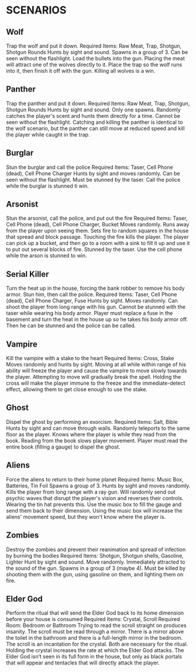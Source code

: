 # SCENARIOS
## Wolf
Trap the wolf and put it down.
Required Items: Raw Meat, Trap, Shotgun, Shotgun Rounds
Hunts by sight and sound. Spawns in a group of 3. Can be seen without the flashlight. Load the bullets into the gun. Placing the meat will attract one of the wolves directly to it. Place the trap so the wolf runs into it, then finish it off with the gun. Killing all wolves is a win.

## Panther
Trap the panther and put it down.
Required Items: Raw Meat, Trap, Shotgun, Shotgun Rounds
Hunts by sight and sound. Only one spawns. Randomly catches the player's scent and hunts them directly for a time. Cannot be seen without the flashlight. Catching and killing the panther is identical to the wolf scenario, but the panther can still move at reduced speed and kill the player while caught in the trap.

## Burglar
Stun the burglar and call the police
Required Items: Taser, Cell Phone (dead), Cell Phone Charger
Hunts by sight and moves randomly. Can be seen without the flashlight. Must be stunned by the taser. Call the police while the burglar is stunned ti win.

## Arsonist
Stun the arsonist, call the police, and put out the fire
Required Items: Taser, Cell Phone (dead), Cell Phone Charger, Bucket
Moves randomly. Runs away from the player upon seeing them. Sets fire to random squares in the house that spread and block passage. Touching the fire kills the player. The player can pick up a bucket, and then go to a room with a sink to fill it up and use it to put out several blocks of fire. Stunned by the taser. Use the cell phone while the arson is stunned to win.

## Serial Killer
Turn the heat up in the house, forcing the bank robber to remove his body armor. Stun him, then call the police.
Required Items: Taser, Cell Phone (dead), Cell Phone Charger, Fuse
Hunts by sight. Moves randomly. Can shoot the player from long range with his gun. Cannot be stunned with the taser while wearing his body armor. Player must replace a fuse in the basement and turn the heat in the house up so he takes his body armor off. Then he can be stunned and the police can be called.

## Vampire
Kill the vampire with a stake to the heart
Required Items: Cross, Stake
Moves randomly and hunts by sight. Moving at all while within range of his ability will freeze the player and cause the vampire to move slowly towards the player. Attempting to move will gradually break the spell. Holding the cross will make the player immune to the freeze and the immediate-detect effect, allowing them to get close enough to use the stake.

## Ghost
Dispel the ghost by performing an exorcism.
Required Items: Salt, Bible
Hunts by sight and can move through walls. Randomly teleports to the same floor as the player. Knows where the player is while they read from the book. Reading from the book slows player movement. Player must read the entire book (filling a gauge) to dispel the ghost.

## Aliens
Force the aliens to return to their home planet
Required Items: Music Box, Batteries, Tin Foil
Spawns a group of 3. Hunts by sight and moves randomly. Kills the player from long range with a ray gun. Will randomly send out psychic waves that disrupt the player's vision and reverses their controls. Wearing the tin hat prevents this. Use the music box to fill the gauge and send them back to their dimension. Using the music box will increase the aliens' movement speed, but they won't know where the player is.

## Zombies
Destroy the zombies and prevent their reanimation and spread of infection by burning the bodies
Required Items: Shotgun, Shotgun shells, Gasoline, Lighter
Hunt by sight and sound. Move randomly. Immediately attracted to the sound of the gun. Spawns in a group of 3 (maybe 4). Must be killed by shooting them with the gun, using gasoline on them, and lighting them on fire.

## Elder God
Perform the ritual that will send the Elder God back to its home dimension before your house is consumed
Required Items: Crystal, Scroll
Required Room: Bedroom or Bathroom
Trying to read the scroll straight on produces insanity. The scroll must be read through a mirror. There is a mirror above the toilet in the bathroom and there is a full-length mirror in the bedroom. The scroll is an incantation for the crystal. Both are necessary for the ritual. Holding the crystal increases the rate at which the Elder God attacks. The Elder God isn’t seen in its full form in the house, but only as black portals that will appear and tentacles that will directly attack the player.